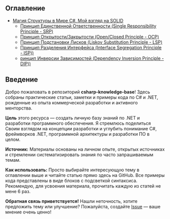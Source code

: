 ## Оглавление

*   [Магия Структуры в Мире C#. Мой взгляд на SOLID](/SOLID/SOLID.md)
    *   [Принцип Единственной Ответственности (Single Responsibility Principle - SRP)](/SOLID/SRP.md)
    *   [Принцип Открытости/Закрытости (Open/Closed Principle - OCP)](/SOLID/OCP.md)
    *   [Принцип Подстановки Лисков (Liskov Substitution Principle - LSP)](/SOLID/LSP.md)
    *   [Принцип Разделения Интерфейса (Interface Segregation Principle - ISP))](/SOLID/ISP.md)
    *   [ринцип Инверсии Зависимостей (Dependency Inversion Principle - DIP))](/SOLID/DIP.md)

## Введение

Добро пожаловать в репозиторий **csharp-knowledge-base**! Здесь собраны практические статьи, заметки и примеры кода по C# и .NET, рожденные из опыта коммерческой разработки и активного менторства.

**Цель** этого ресурса — создать личную базу знаний по .NET и разработки программного обеспечения. Я стремлюсь поделиться Своим взглядом на концепции разработки и углубить понимание C#, фреймворков .NET, программной архитектуры и разработки ПО в целом.

**Источник:** Материалы основаны на личном опыте, открытых источниках и стремлении систематизировать знания по часто запрашиваемым темам.

**Как использовать:** Просто выбирайте интересующую тему в оглавлении выше и читайте статью прямо здесь на GitHub. Все примеры кода представлены в виде блоков с подсветкой синтаксиса. Рекомендую, для усвоения материала, прочитать каждую из статей не мене 6 раз.

**Обратная связь приветствуется!** Нашли неточность, хотите предложить тему или улучшение? Пожалуйста, создайте [Issue](https://github.com/AL512/csharp-knowledge-base/issues) — ваше мнение очень ценно!